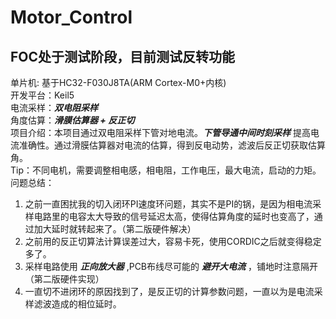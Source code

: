 # Motor_Control

## FOC处于测试阶段，目前测试反转功能

单片机: 基于HC32-F030J8TA(ARM Cortex-M0+内核) </br>
开发平台：Keil5</br>
电流采样：***双电阻采样***</br>
角度估算：***滑膜估算器 + 反正切***</br>
项目介绍：本项目通过双电阻采样下管对地电流。***下管导通中间时刻采样*** 提高电流准确性。通过滑膜估算器对电流的估算，得到反电动势，滤波后反正切获取估算角。 </br>
Tip：不同电机，需要调整相电感，相电阻，工作电压，最大电流，启动的力矩。 </br>
问题总结：
1. 之前一直困扰我的切入闭环PI速度环问题，其实不是PI的锅，是因为相电流采样电路里的电容太大导致的信号延迟太高，使得估算角度的延时也变高了，通过加大延时就转起来了。（第二版硬件解决）
2. 之前用的反正切算法计算误差过大，容易卡死，使用CORDIC之后就变得稳定多了。
3. 采样电路使用 ***正向放大器*** ,PCB布线尽可能的 ***避开大电流*** ，铺地时注意隔开（第二版硬件实现）
4. 一直切不进闭环的原因找到了，是反正切的计算参数问题，一直以为是电流采样滤波造成的相位延时。
